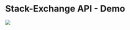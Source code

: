 # Stack-Exchange API - Demo

<img src="https://doc-10-b8-docs.googleusercontent.com/docs/securesc/d7ndrtsvtv0p83nvrm2fhl0p95cno9st/c868u0gth6ie5hepm2l7onfcup2tv3sq/1501610400000/03447910452567967751/03447910452567967751/0B80fy0OigAEQa2IzUTFiZXFKemM?e=download&nonce=jnvjt6gggmmnk&user=03447910452567967751&hash=r0ekkp3tnif47saukfmoha682789amaj" />
